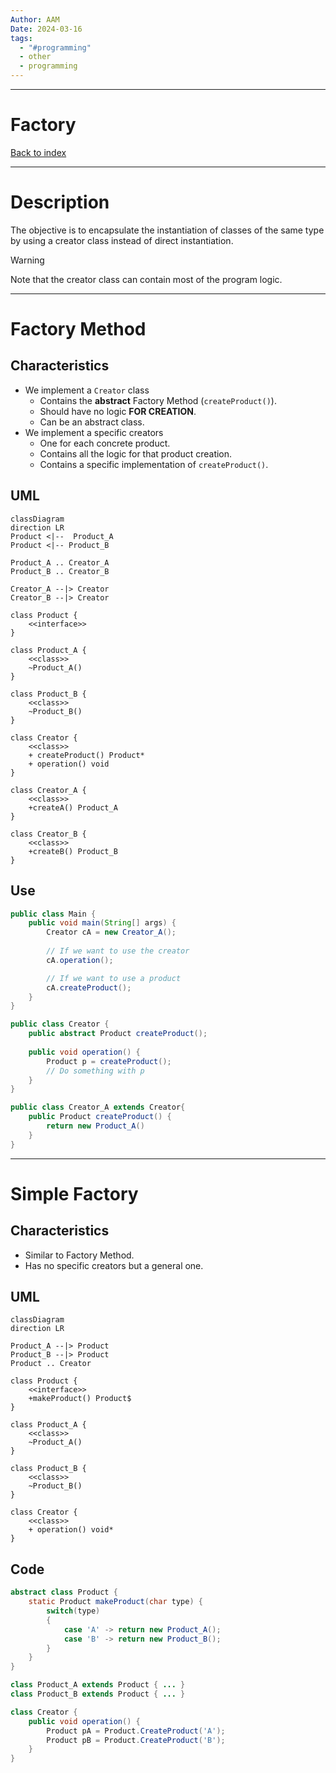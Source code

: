 ```yaml
---
Author: AAM
Date: 2024-03-16
tags:
  - "#programming"
  - other
  - programming
---
```

---
# Factory

[Back to index](../PATTERNS.md)

---

# Description

The objective is to encapsulate the instantiation of classes of the same type by using a creator class instead of direct instantiation.

> [!WARNING]
> Note that the creator class can contain most of the program logic.

---
# Factory Method

## Characteristics

- We implement a `Creator` class
	- Contains the **abstract** Factory Method (`createProduct()`).
	- Should have no logic **FOR CREATION**.
	- Can be an abstract class.
- We implement a specific creators
	- One for each concrete product.
	- Contains all the logic for that product creation.
	- Contains a specific implementation of `createProduct()`.

## UML

```mermaid
classDiagram
direction LR
Product <|--  Product_A
Product <|-- Product_B

Product_A .. Creator_A
Product_B .. Creator_B

Creator_A --|> Creator
Creator_B --|> Creator

class Product {
	<<interface>>
}

class Product_A {
	<<class>>
	~Product_A()
}

class Product_B {
	<<class>>
	~Product_B()
}

class Creator {
	<<class>>
	+ createProduct() Product*
	+ operation() void
}

class Creator_A {
	<<class>>
	+createA() Product_A
}

class Creator_B {
	<<class>>
	+createB() Product_B
}

```

## Use

```java
public class Main {
	public void main(String[] args) {
		Creator cA = new Creator_A();
		
		// If we want to use the creator
		cA.operation();

		// If we want to use a product
		cA.createProduct();
	}
}

public class Creator {
	public abstract Product createProduct();
	
	public void operation() {
		Product p = createProduct();
		// Do something with p
	}
}

public class Creator_A extends Creator{
	public Product createProduct() {
		return new Product_A()
	}
}
```

---
# Simple Factory

## Characteristics

- Similar to Factory Method.
- Has no specific creators but a general one.

## UML

```mermaid
classDiagram
direction LR

Product_A --|> Product
Product_B --|> Product
Product .. Creator

class Product {
	<<interface>>
	+makeProduct() Product$
}

class Product_A {
	<<class>>
	~Product_A()
}

class Product_B {
	<<class>>
	~Product_B()
}

class Creator {
	<<class>>
	+ operation() void*
}
```

## Code

```java
abstract class Product {
	static Product makeProduct(char type) {
		switch(type)
		{
			case 'A' -> return new Product_A();
			case 'B' -> return new Product_B();
		}
	}
}

class Product_A extends Product { ... }
class Product_B extends Product { ... }

class Creator {
	public void operation() {
		Product pA = Product.CreateProduct('A');
		Product pB = Product.CreateProduct('B');
	}
}
```